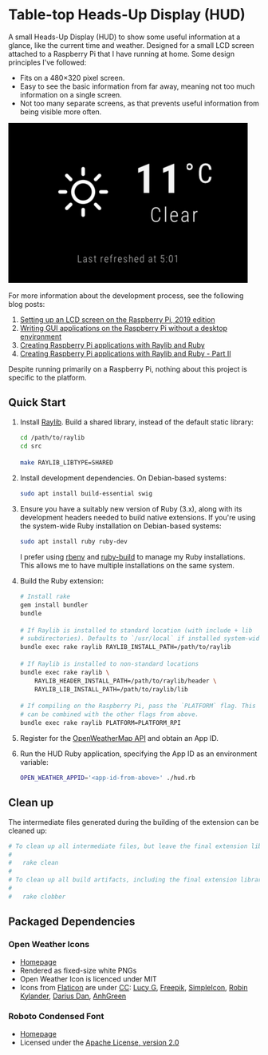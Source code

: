 Table-top Heads-Up Display (HUD)
================================

A small Heads-Up Display (HUD) to show some useful information at a glance, like the current time and weather. Designed for a small LCD screen attached to a Raspberry Pi that I have running at home. Some design principles I've followed:

- Fits on a 480×320 pixel screen.
- Easy to see the basic information from far away, meaning not too much information on a single screen.
- Not too many separate screens, as that prevents useful information from being visible more often.

<img src="screenshot-weather.png" width="480" alt="The current weather page, showing an icon and description for the weather condition and the temperature." />

For more information about the development process, see the following blog posts:

1. [Setting up an LCD screen on the Raspberry Pi, 2019 edition](https://avikdas.com/2018/12/31/setting-up-lcd-screen-on-raspberry-pi.html)
1. [Writing GUI applications on the Raspberry Pi without a desktop environment](https://avikdas.com/2019/01/23/writing-gui-applications-on-raspberry-pi-without-x.html)
1. [Creating Raspberry Pi applications with Raylib and Ruby](https://avikdas.com/2019/02/19/creating-raspberry-pi-applications-with-raylib-and-ruby.html)
1. [Creating Raspberry Pi applications with Raylib and Ruby - Part II](https://avikdas.com/2019/03/04/creating-raspberry-pi-applications-with-raylib-and-ruby-part-2.html)

Despite running primarily on a Raspberry Pi, nothing about this project is specific to the platform.

Quick Start
-----------

1. Install [Raylib](https://www.raylib.com/). Build a shared library, instead of the default static library:

    ```sh
    cd /path/to/raylib
    cd src

    make RAYLIB_LIBTYPE=SHARED
    ```

1. Install development dependencies. On Debian-based systems:

    ```sh
    sudo apt install build-essential swig
    ```

1. Ensure you have a suitably new version of Ruby (3.x), along with its development headers needed to build native extensions. If you're using the system-wide Ruby installation on Debian-based systems:

    ```sh
    sudo apt install ruby ruby-dev
    ```

    I prefer using [rbenv](https://github.com/rbenv/rbenv) and [ruby-build](https://github.com/rbenv/ruby-build) to manage my Ruby installations. This allows me to have multiple installations on the same system.

1. Build the Ruby extension:

    ```sh
    # Install rake
    gem install bundler
    bundle

    # If Raylib is installed to standard location (with include + lib
    # subdirectories). Defaults to `/usr/local` if installed system-wide.
    bundle exec rake raylib RAYLIB_INSTALL_PATH=/path/to/raylib

    # If Raylib is installed to non-standard locations
    bundle exec rake raylib \
        RAYLIB_HEADER_INSTALL_PATH=/path/to/raylib/header \
        RAYLIB_LIB_INSTALL_PATH=/path/to/raylib/lib

    # If compiling on the Raspberry Pi, pass the `PLATFORM` flag. This flag
    # can be combined with the other flags from above.
    bundle exec rake raylib PLATFORM=PLATFORM_RPI
    ```

1. Register for the [OpenWeatherMap API](https://openweathermap.org/api) and obtain an App ID.

1. Run the HUD Ruby application, specifying the App ID as an environment variable:

    ```sh
    OPEN_WEATHER_APPID='<app-id-from-above>' ./hud.rb
    ```

Clean up
--------

The intermediate files generated during the building of the extension can be cleaned up:

```sh
# To clean up all intermediate files, but leave the final extension library:
#
#   rake clean
#
# To clean up all build artifacts, including the final extension library:
#
#   rake clobber
```

Packaged Dependencies
---------------------

### Open Weather Icons

- [Homepage](https://github.com/isneezy/open-weather-icons)
- Rendered as fixed-size white PNGs
- Open Weather Icon is licenced under MIT
- Icons from [Flaticon](https://www.flaticon.com) are under [CC](http://creativecommons.org/licenses/by/3.0/): [Lucy G](http://www.flaticon.com/authors/lucy-g), [Freepik](http://www.freepik.com), [SimpleIcon](http://www.flaticon.com/authors/simpleicon), [Robin Kylander](http://www.flaticon.com/authors/robin-kylander), [Darius Dan](http://www.flaticon.com/authors/darius-dan), [AnhGreen](http://www.flaticon.com/authors/anhgreen)

### Roboto Condensed Font

- [Homepage](https://fonts.google.com/specimen/Roboto+Condensed?selection.family=Roboto+Condensed)
- Licensed under the [Apache License, version 2.0](http://www.apache.org/licenses/LICENSE-2.0)
